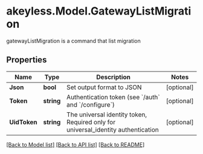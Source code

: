 # akeyless.Model.GatewayListMigration
gatewayListMigration is a command that list migration

## Properties

Name | Type | Description | Notes
------------ | ------------- | ------------- | -------------
**Json** | **bool** | Set output format to JSON | [optional] 
**Token** | **string** | Authentication token (see &#x60;/auth&#x60; and &#x60;/configure&#x60;) | [optional] 
**UidToken** | **string** | The universal identity token, Required only for universal_identity authentication | [optional] 

[[Back to Model list]](../README.md#documentation-for-models) [[Back to API list]](../README.md#documentation-for-api-endpoints) [[Back to README]](../README.md)

